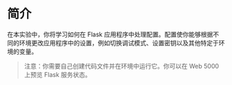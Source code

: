 # 简介

在本实验中，你将学习如何在 Flask 应用程序中处理配置。配置使你能够根据不同的环境更改应用程序中的设置，例如切换调试模式、设置密钥以及其他特定于环境的变量。

> 注意：你需要自己创建代码文件并在环境中运行它。你可以在 Web 5000 上预览 Flask 服务状态。
